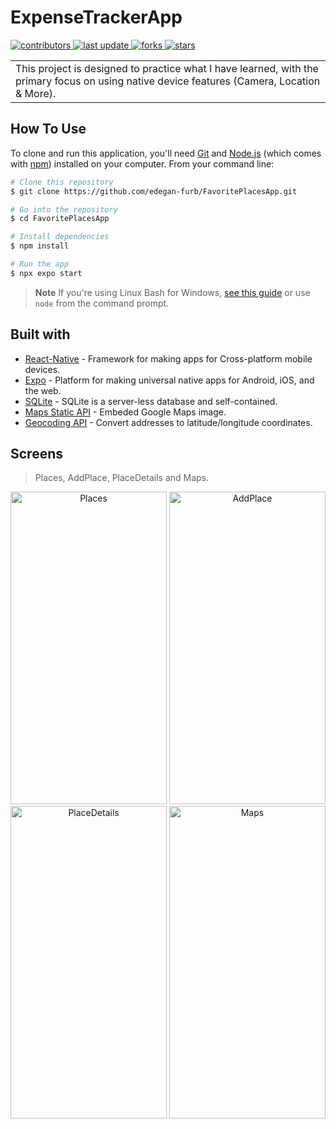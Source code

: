# ExpenseTrackerApp
 </p>
  <p>
  <a href="https://github.com/edegan-furb/FavoritePlacesApp/graphs/contributors">
    <img src="https://img.shields.io/github/contributors/edegan-furb/FavoritePlacesApp" alt="contributors" />
  </a>
  <a href="">
    <img src="https://img.shields.io/github/last-commit/edegan-furb/FavoritePlacesApp" alt="last update" />
  </a>
  <a href="https://github.com/edegan-furb/FavoritePlacesApp/network/members">
    <img src="https://img.shields.io/github/forks/edegan-furb/FavoritePlacesApp" alt="forks" />
  </a>
  <a href="https://github.com/edegan-furb/FavoritePlacesApp/stargazers">
    <img src="https://img.shields.io/github/stars/edegan-furb/FavoritePlacesApp" alt="stars" />
  </a>
</p>
<table>
<tr>
<td>
 This project is designed to practice what I have learned, with the primary focus on using native device features (Camera, Location & More). 
</td>
</tr>
</table>

## How To Use

To clone and run this application, you'll need [Git](https://git-scm.com) and [Node.js](https://nodejs.org/en/download/) (which comes with [npm](http://npmjs.com)) installed on your computer. From your command line:

```bash
# Clone this repository
$ git clone https://github.com/edegan-furb/FavoritePlacesApp.git

# Go into the repository
$ cd FavoritePlacesApp

# Install dependencies
$ npm install

# Run the app
$ npx expo start 
```

> **Note**
> If you're using Linux Bash for Windows, [see this guide](https://www.howtogeek.com/261575/how-to-run-graphical-linux-desktop-applications-from-windows-10s-bash-shell/) or use `node` from the command prompt.

## Built with 

- [React-Native](https://reactnative.dev/) -  Framework for making apps for Cross-platform mobile devices.
- [Expo](https://expo.dev/) - Platform for making universal native apps for Android, iOS, and the web.
- [SQLite](https://www.sqlite.org/index.html) - SQLite is a server-less database and self-contained.
- [Maps Static API](https://developers.google.com/maps/documentation/maps-static) - Embeded Google Maps image.
- [Geocoding API](https://developers.google.com/maps/documentation/geocoding) - Convert addresses to latitude/longitude coordinates.

## Screens

> Places, AddPlace, PlaceDetails and Maps.
<p align="center">
  <a>
    <img src="https://github.com/edegan-furb/ExpenseTrackerApp/blob/master/assets/places.png" alt="Places" title="Places" height="500" width="250">
  </a>
  <a>
    <img src="https://github.com/edegan-furb/ExpenseTrackerApp/blob/master/assets/addPlace.png" alt="AddPlace" title="AddPlace" height="500" width="250">
  </a>
   <a>
    <img src="https://github.com/edegan-furb/ExpenseTrackerApp/blob/master/assets/placeDetails.png" alt="PlaceDetails" title="PlaceDetails" height="500" width="250">
  </a>
   <a>
    <img src="https://github.com/edegan-furb/ExpenseTrackerApp/blob/master/assets/maps.png" alt="Maps" title="Maps" height="500" width="250">
  </a>
</p>


